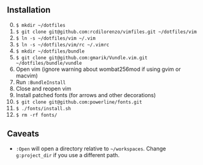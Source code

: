 ## Installation

0. `$ mkdir ~/dotfiles`
0. `$ git clone git@github.com:rcdilorenzo/vimfiles.git ~/dotfiles/vim`
0. `$ ln -s ~/dotfiles/vim ~/.vim`
0. `$ ln -s ~/dotfiles/vim/rc ~/.vimrc`
0. `$ mkdir ~/dotfiles/bundle`
0. `$ git clone git@github.com:gmarik/Vundle.vim.git ~/dotfiles/bundle/vundle`
0. Open vim (ignore warning about wombat256mod if using gvim or macvim)
0. Run `:BundleInstall`
0. Close and reopen vim
0. Install patched fonts (for arrows and other decorations)
  0. `$ git clone git@github.com:powerline/fonts.git`
  0. `$ ./fonts/install.sh`
  0. `$ rm -rf fonts/`

## Caveats

* `:Open` will open a directory relative to `~/workspaces`. Change `g:project_dir` if you use a different path.
